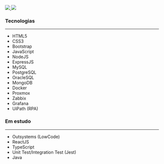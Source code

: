 <a href="https://www.linkedin.com/in/wesley-lima-960112199/">
  <img src="https://img.shields.io/badge/LinkedIn-0077B5?style=for-the-badge&amp;logo=linkedin&amp;logoColor=white" style="max-width:100%;">
</a>
<a href="mailto:w.freitas.lima@gmail.com">
  <img src="https://img.shields.io/badge/Gmail-D14836?style=for-the-badge&logo=gmail&logoColor=white" style="max-width:100%;">
</a>

### Tecnologias
***
+ HTML5
+ CSS3
+ Bootstrap
+ JavaScript
+ NodeJS
+ ExpressJS
+ MySQL
+ PostgreSQL
+ OracleSQL
+ MongoDB
+ Docker
+ Proxmox
+ Zabbix
+ Grafana
+ UiPath (RPA) 

### Em estudo
*** 
+ Outsystems (LowCode)
+ ReactJS
+ TypeScript
+ Unit Test/Integration Test (Jest)
+ Java
